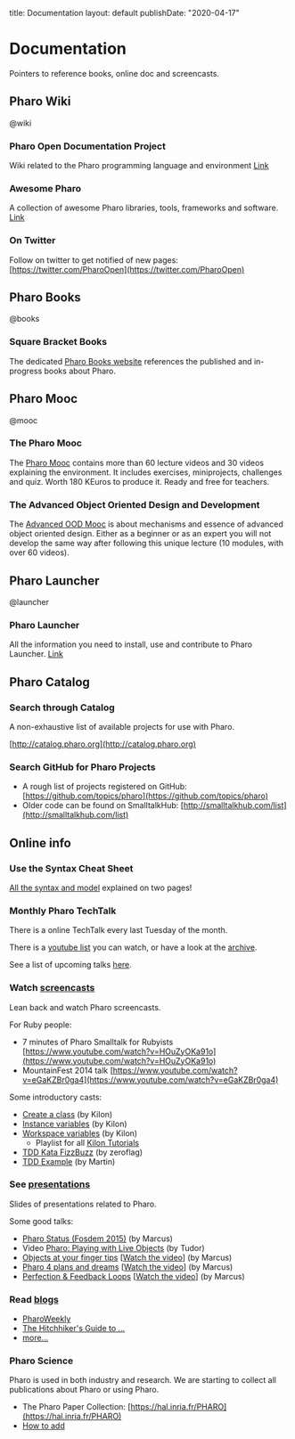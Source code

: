 title: Documentation
layout: default
publishDate: "2020-04-17"

# Documentation

<div class="teaser">

Pointers to reference books, online doc and screencasts.
</div>



<div class="row"><div class="col-md-4 col-title">

## Pharo Wiki

@wiki

</div><div class="col-md-8">


### Pharo Open Documentation Project

Wiki related to the Pharo programming language and environment
[Link](https://github.com/pharo-open-documentation/pharo-wiki)

### Awesome Pharo

A collection of awesome Pharo libraries, tools, frameworks and software. [Link](https://github.com/pharo-open-documentation/awesome-pharo)

### On Twitter

Follow on twitter to get notified of new pages: [https://twitter.com/PharoOpen](https://twitter.com/PharoOpen)

</div></div>



<div class="row"><div class="col-md-4 col-title">

## Pharo Books

@books

</div><div class="col-md-8">


### Square Bracket Books

The dedicated [Pharo Books website](http://books.pharo.org/) references the published and in-progress books about Pharo.

</div></div>


<div class="row"><div class="col-md-4 col-title">

## Pharo Mooc

@mooc

</div><div class="col-md-8">


### The Pharo Mooc

The [Pharo Mooc](http://mooc.pharo.org) contains more than 60 lecture videos and 30 videos explaining the environment. It includes exercises, miniprojects, challenges and quiz. Worth 180 KEuros to produce it. Ready and free for teachers. 

### The Advanced Object Oriented Design and Development
The [Advanced OOD Mooc](https://advanced-design-mooc.pharo.org/) is about mechanisms and essence of advanced object oriented design. Either as a beginner or as an expert you will not develop the same way after following this unique lecture (10 modules, with over 60 videos).

</div></div>


<div class="row"><div class="col-md-4 col-title">


## Pharo Launcher

@launcher

</div><div class="col-md-8">


### Pharo Launcher

All the information you need to install, use and contribute to Pharo Launcher. [Link](https://pharo-project.github.io/pharo-launcher/) 

</div></div>


<div class="row"><div class="col-md-4 col-title">


## Pharo Catalog

</div><div class="col-md-8">


### Search through Catalog

A non-exhaustive list of available projects for use with Pharo.

[http://catalog.pharo.org](http://catalog.pharo.org)
### Search GitHub for Pharo Projects

- A rough list of projects registered on GitHub: [https://github.com/topics/pharo](https://github.com/topics/pharo)
- Older code can be found on SmalltalkHub: [http://smalltalkhub.com/list](http://smalltalkhub.com/list)

</div></div>


<div class="row"><div class="col-md-4 col-title">

## Online info


</div><div class="col-md-8">


### Use the Syntax Cheat Sheet

[All the syntax and model](http://files.pharo.org/media/pharoCheatSheet.pdf) explained on two pages!

### Monthly Pharo TechTalk

There is a online TechTalk every last Tuesday of the month. 

There is a [youtube list](https://www.youtube.com/playlist?list=PL4actYd6bfnx8l8cqYWhdNB6gJgRvk5sH) you can watch, or have a look at the [archive](TechTalk).

See a list of upcoming talks [here](https://association.pharo.org/events).

### Watch [screencasts](https://www.youtube.com/channel/UCp3mNigANqkesFzdm058bvw)

Lean back and watch Pharo screencasts.

For Ruby people:
- 7 minutes of Pharo Smalltalk for Rubyists [https://www.youtube.com/watch?v=HOuZyOKa91o](https://www.youtube.com/watch?v=HOuZyOKa91o)
- MountainFest 2014 talk [https://www.youtube.com/watch?v=eGaKZBr0ga4](https://www.youtube.com/watch?v=eGaKZBr0ga4) 


Some introductory casts:
- [Create a class](https://www.youtube.com/watch?v=0xF4fnGaE2w) \(by Kilon\)
- [Instance variables](https://www.youtube.com/watch?v=gSmlsarDMEQ) \(by Kilon\)
- [Workspace variables](https://www.youtube.com/watch?v=J015tc6q6sY) \(by Kilon\)
  - Playlist for all [Kilon Tutorials](https://www.youtube.com/watch?v=Ol5ivaEATLQ&list=PLqbtQ7OkSta0ULYAd7Qdxof851ybh-_m_)
- [TDD Kata FizzBuzz](https://www.youtube.com/watch?v=BV86r2k6QI8) \(by zeroflag\)
- [TDD Example](https://www.youtube.com/watch?v=aO4iYSNJxY4) \(by Martin\)


### See [presentations](http://www.slideshare.net/pharoproject/)

Slides of presentations related to Pharo.

Some good talks:
- [Pharo Status \(Fosdem 2015\)](http://www.slideshare.net/MarcusDenker/2015-fosdempharo) \(by Marcus\)
- Video [Pharo: Playing with Live Objects](http://vimeo.com/channels/ndc2014/97315968) \(by Tudor\)
- [Objects at your finger tips](http://www.slideshare.net/pharoproject/pharo-objects-at-your-fingertips-34086263) \[[Watch the video](http://www.youtube.com/watch?v=xhPlUaXpCU4)\] \(by Marcus\)
- [Pharo 4 plans and dreams](http://www.slideshare.net/pharoproject/pharo4-plans-and-dreams) \[[Watch the video](https://www.youtube.com/watch?v=mUV9E03u52g)\] \(by Marcus\)
- [Perfection & Feedback Loops](http://www.slideshare.net/MarcusDenker/perfection-feedback-loops-or-why-worse-is-better-65540840) \[[Watch the video](https://www.youtube.com/watch?v=LRFLdWG24Mk)\] \(by Marcus\)


### Read [blogs](/web/blogs)

- [PharoWeekly](http://pharoweekly.wordpress.com)
- [The Hitchhiker's Guide to ...](http://astares.blogspot.fr)
- [more...](/web/blogs)


### Pharo Science

Pharo is used in both industry and research. We are starting to collect all publications about Pharo or using Pharo.
- The Pharo Paper Collection: [https://hal.inria.fr/PHARO](https://hal.inria.fr/PHARO)
- [How to add](/web/PharoPublications)

</div></div>
